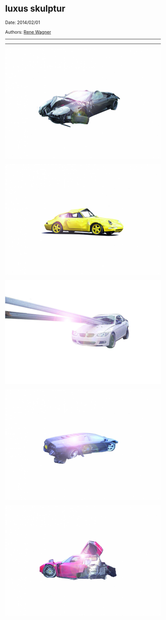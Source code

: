 # luxus skulptur

Date: 2014/02/01

Authors: [Rene Wagner](http://rene-wagner.tumblr.com)

---
---

![](8c8761ea18b7f6ff04757249f295889d-360-2009xx1105-001-cmyk.jpg)  

![](38d974a9f5fb7525e2d6849d405c82ff-ergerg-cmyk.jpg)  

![](BMW-i8-Vors-vveriexxxnfahrzeug-mit-Totalschaden-1200x800-a2a5b1d9376dec9f-Kopie.jpg)  

![](cd178f7d9272ad9fc4445b4b774ea61c-vvcccv-cmyk.jpg)  

![](423d060bc6da855d343f99dca1671e83-ferrari-enzo-005-cmyk.jpg)  


